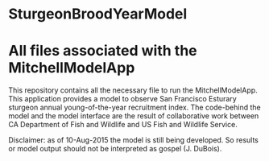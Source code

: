 # SturgeonBroodYearModel
All files associated with the MitchellModelApp
=======

This repository contains all the necessary file to run the MitchellModelApp. This application provides a model to observe San Francisco Esturary sturgeon annual young-of-the-year recruitment index. The code-behind the model and the model interface are the result of collaborative work between CA Department of Fish and Wildlife and US Fish and Wildlife Service.

Disclaimer: as of 10-Aug-2015 the model is still being developed. So results or model output should not be interpreted as gospel (J. DuBois).

